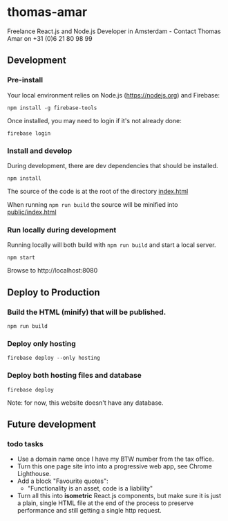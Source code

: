 # thomas-amar
Freelance React.js and Node.js Developer in Amsterdam - Contact Thomas Amar on +31 (0)6 21 80 98 99

## Development

### Pre-install
Your local environment relies on Node.js (https://nodejs.org) and Firebase:

```
npm install -g firebase-tools
```

Once installed, you may need to login if it's not already done:

```
firebase login
```

### Install and develop
During development, there are dev dependencies that should be installed.

```
npm install
```

The source of the code is at the root of the directory [index.html](index.html)

When running `npm run build` the source will be minified into [public/index.html](public/index.html)

### Run locally during development
Running locally will both build with `npm run build` and start a local server.

```
npm start
```

Browse to http://localhost:8080


## Deploy to Production

### Build the HTML (minify) that will be published.
```
npm run build
```

### Deploy only hosting
```
firebase deploy --only hosting
```

### Deploy both hosting files and database
```
firebase deploy
```

Note: for now, this website doesn't have any database.

## Future development

### todo tasks
- Use a domain name once I have my BTW number from the tax office.
- Turn this one page site into into a progressive web app, see Chrome Lighthouse.
- Add a block "Favourite quotes":
  - "Functionality is an asset, code is a liability"
- Turn all this into **isometric** React.js components, but make sure it is just a plain, single HTML file at the end of the process to preserve performance and still getting a single http request.
